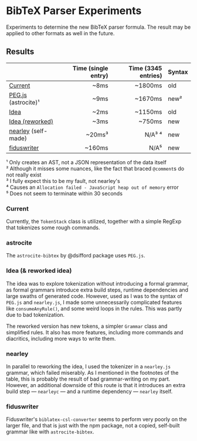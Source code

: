 # BibTeX Parser Experiments

Experiments to determine the new BibTeX parser formula. The result may be applied
to other formats as well in the future.

## Results

|                                       | Time (single entry) | Time (3345 entries) | Syntax |
|---------------------------------------|--------------------:|--------------------:|--------|
| [Current](/src/current)               |                ~8ms |             ~1800ms | old    |
| [PEG.js](/src/astrocite) (astrocite)¹ |                ~9ms |             ~1670ms | new²   |
| [Idea](/src/idea)                     |                ~2ms |             ~1150ms | old    |
| [Idea (reworked)](/src/idea-reworked) |                ~3ms |              ~750ms | new    |
| [nearley](/src/nearley) (self-made)   |              ~20ms³ |              N/A³ ⁴ | new    |
| [fiduswriter](/src/fiduswriter)       |              ~160ms |                N/A⁵ | new    |

¹ Only creates an AST, not a JSON representation of the data itself  
² Although it misses some nuances, like the fact that braced `@comment`s do not really exist  
³ I fully expect this to be my fault, not nearley's  
⁴ Causes an `Allocation failed - JavaScript heap out of memory` error  
⁵ Does not seem to terminate within 30 seconds  

### Current

Currently, the `TokenStack` class is utilized, together with a simple RegExp that
tokenizes some rough commands.

### astrocite

The `astrocite-bibtex` by @dsifford package uses `PEG.js`.

### Idea (& reworked idea)

The idea was to explore tokenization without introducing a formal grammar, as
formal grammars introduce extra build steps, runtime dependencies and large swaths
of generated code. However, used as I was to the syntax of `PEG.js` and `nearley.js`,
I made some unnecessarily complicated features like `consumeAnyRule()`, and some
weird loops in the rules. This was partly due to bad tokenization.

The reworked version has new tokens, a simpler `Grammar` class and simplified
rules. It also has more features, including more commands and diacritics, including
more ways to write them.

### nearley

In parallel to reworking the idea, I used the tokenizer in a `nearley.js` grammar,
which failed miserably. As I mentioned in the footnotes of the table, this is
probably the result of bad grammar-writing on my part. However, an additional
downside of this route is that it introduces an extra build step — `nearleyc` —
and a runtime dependency — `nearley` itself.

### fiduswriter

Fiduswriter's `biblatex-csl-converter` seems to perform very poorly on the larger
file, and that is just with the npm package, not a copied, self-built grammar like
with `astrocite-bibtex`.
